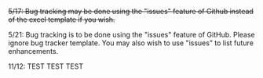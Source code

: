 <del>5/17: Bug tracking may be done using the "issues" feature of Github instead of the excel template if you wish.</del>

5/21: Bug tracking is to be done using the "issues" feature of GitHub.  Please ignore bug tracker template.  You may also wish to use "issues" to list future enhancements.

11/12: TEST TEST TEST
